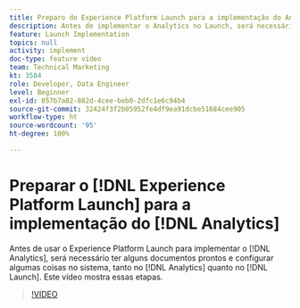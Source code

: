 ```yaml
---
title: Preparo do Experience Platform Launch para a implementação do Analytics
description: Antes de implementar o Analytics no Launch, será necessário ter alguns documentos prontos e configurar algumas coisas no sistema, tanto no Analytics quanto no Launch. Este vídeo mostra essas etapas.
feature: Launch Implementation
topics: null
activity: implement
doc-type: feature video
team: Technical Marketing
kt: 3584
role: Developer, Data Engineer
level: Beginner
exl-id: 057b7a82-882d-4cee-beb0-2dfc1e6c94b4
source-git-commit: 32424f3f2b05952fe4df9ea91dcbe51684cee905
workflow-type: ht
source-wordcount: '95'
ht-degree: 100%

---
```


# Preparar o [!DNL Experience Platform Launch] para a implementação do [!DNL Analytics]

Antes de usar o Experience Platform Launch para implementar o [!DNL Analytics], será necessário ter alguns documentos prontos e configurar algumas coisas no sistema, tanto no [!DNL Analytics] quanto no [!DNL Launch]. Este vídeo mostra essas etapas.

>[!VIDEO](https://video.tv.adobe.com/v/28752/?quality=12)
